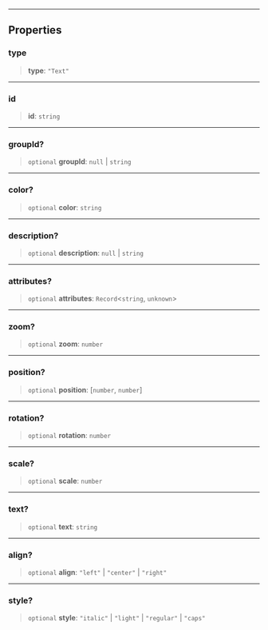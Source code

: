 ***

## Properties

### type

> **type**: `"Text"`

***

### id

> **id**: `string`

***

### groupId?

> `optional` **groupId**: `null` | `string`

***

### color?

> `optional` **color**: `string`

***

### description?

> `optional` **description**: `null` | `string`

***

### attributes?

> `optional` **attributes**: `Record`\<`string`, `unknown`>

***

### zoom?

> `optional` **zoom**: `number`

***

### position?

> `optional` **position**: \[`number`, `number`]

***

### rotation?

> `optional` **rotation**: `number`

***

### scale?

> `optional` **scale**: `number`

***

### text?

> `optional` **text**: `string`

***

### align?

> `optional` **align**: `"left"` | `"center"` | `"right"`

***

### style?

> `optional` **style**: `"italic"` | `"light"` | `"regular"` | `"caps"`
